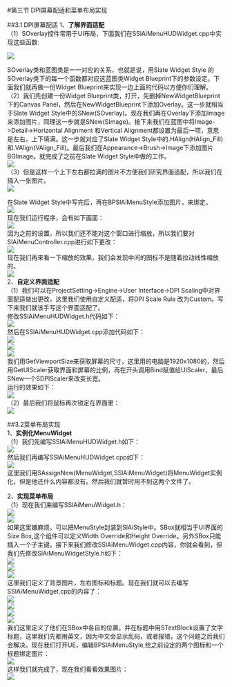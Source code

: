 ﻿#第三节 DPI屏幕配适和菜单布局实现        
       
##3.1 DPI屏幕配适
1、**了解界面适配**    
（1）SOverlay控件常用于UI布局，下面我们在SSlAiMenuHUDWidget.cpp中实现这些函数:   
    
![](https://i.imgur.com/8oLAUnN.png)   
     
SOverlay类和蓝图类是一一对应的关系，也就是说，用Slate Widget Style 的SOverlay类下的每一个函数都对应这蓝图类Widget Blueprint下的参数设定。下面我们就再做一份Widget Blueprint来实现一边上面的代码以方便你们理解。   
（2）我们先创建一份Widget Blueprint类，打开，先删掉NewWidgetBlueprint下的Canvas Panel，然后在NewWidgetBlueprint下添加Overlay。这一步就相当于Slate Widget Style中的SNew(SOverlay)。现在我们再在Overlay下添加Image来添加图片，同理这一步就是SNew(SImage)。接下来我们在蓝图中将Image->Detail->Horizontal Alignment 和Vertical Alignment都设置为最后一项，意思是左右，上下填满。这一步就对应了Slate Widget Style中的.HAlign(HAlign_Fill)和.VAlign(VAlign_Fill)。最后我们在Appearance->Brush->Image下添加图片BGImage。就完成了之前在Slate Widget Style中做的工作。   
![](https://i.imgur.com/l8i5jwb.png)            
（3）但是这样一个上下左右都拉满的图片不方便我们研究界面适配，所以我们在插入一张图片。   
![](https://i.imgur.com/60xgKjX.png) 
       
在Slate Widget Style中写完后，再在BPSlAiMenuStyle添加图片，来绑定。     
![](https://i.imgur.com/fUIT0sB.png)    
现在我们运行程序，会有如下画面：   
![](https://i.imgur.com/yXI3E5J.png)   
因为之前的设置，所以我们还不能对这个窗口进行缩放，所以我们要对SlAiMenuController.cpp进行如下更改：   
![](https://i.imgur.com/E8kdYjv.png)    
现在我们再来看一下缩放的效果，我们会发现中间的图标不是随着拉动线性缩放的。    
![](https://i.imgur.com/Crjt048.png)    
2、**自定义界面适配**    
（1）我们可以在ProjectSetting->Engine->User Interface->DPI Scaling中对界面配适做出更改，这里我们使用自定义配适，将DPI Scale Rule 改为Custom。写下来我们就该手写这个界面适配了。   
修改SSlAiMenuHUDWidget.h代码如下：  
![](https://i.imgur.com/0CdqwkA.png)     
然后在SSlAiMenuHUDWidget.cpp添加代码如下：   
![](https://i.imgur.com/i6ri7WJ.png)   
![](https://i.imgur.com/vHzDFAb.png)  
![](https://i.imgur.com/y8LL0Ey.png)   
我们用GetViewportSize来获取屏幕的尺寸，这里用的电脑是1920x1080的，然后用GetUIScaler获取界面和屏幕的比例，再在开头调用Bind赋值给UIScaler，最后SNew一个SDPIScaler来改变长宽。   
运行的效果如下：   
![](https://i.imgur.com/F88cBVJ.png)   
（2）最后我们将鼠标再次锁定在界面里：   
![](https://i.imgur.com/0U558Y7.png)   
    
##3.2菜单布局实现   
1、**实例化MenuWidget**      
（1）我们先编写SSlAiMenuHUDWidget.h如下：   
![](https://i.imgur.com/UdqeAVD.png)    
然后我们再编写SSlAiMenuHUDWidget.cpp如下：   
![](https://i.imgur.com/YWgrEB6.png)    
这里我们用SAssignNew(MenuWidget,SSlAiMenuWidget)将MenuWidget实例化，但是他还什么内容都没有。然后我们就暂时用不到这两个文件了。   
 
2、**实现菜单布局**   
（1）现在我们来编写SSlAiMenuWidget.h：   
![](https://i.imgur.com/JYADuXh.png)    
![](https://i.imgur.com/8qYkvkX.png)    
如果这里嫌麻烦，可以把MenuStyle封装到SlAiStyle中。SBox就相当于UI界面的Size Box,这个组件可以定义Width Override和Height Override。另外SBox只能插入一个子主键。接下来我们修改SSlAiMenuWidget.cpp内容，你就会看到，但我们先修改SlAiMenuWidgetStyle.h如下：   
![](https://i.imgur.com/9vsncWa.png)   
![](https://i.imgur.com/XGYRanL.png)   
![](https://i.imgur.com/xRkgVFZ.png)   
这里我们定义了背景图片，左右图标和标题。现在我们就可以去编写SSlAiMenuWidget.cpp的内容了：    
![](https://i.imgur.com/jaYJgQc.png)   
![](https://i.imgur.com/tUkIoub.png)    
![](https://i.imgur.com/vrIBjcO.png)   
![](https://i.imgur.com/yhFvrmP.png)     
我们这里定义了他们在SBox中各自的位置。并在标题中用STextBlock设置了文字标题，这里我们先都用英文，因为中文会显示乱码，或者报错，这个问题之后我们会解决。现在我们打开UE，编辑BPSlAiMenuStyle,给之前设定的两个图标和一个标题绑定图片：   
![](https://i.imgur.com/gNMhYvN.png)   
这样我们就完成了，现在我们看看效果图片：   
![](https://i.imgur.com/3WUMIPG.png)   

